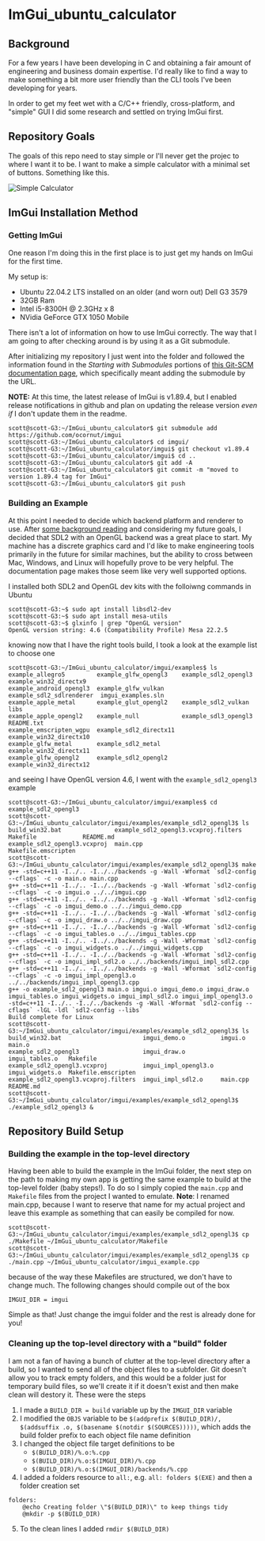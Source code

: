 # ImGui_ubuntu_calculator

## Background 
For a few years I have been developing in C and obtaining a fair amount of engineering and business domain expertise. I'd really like to find a way to make something a bit more user friendly than the CLI tools I've been developing for years.

In order to get my feet wet with a C/C++ friendly, cross-platform, and "simple" GUI I did some research and settled on trying ImGui first.

## Repository Goals
The goals of this repo need to stay simple or I'll never get the projec to where I want it to be. I want to make a simple calculator with a minimal set of buttons. Something like this.

![Simple Calculator](https://play-lh.googleusercontent.com/942KbwPIon7xQet0Qv5F0Orj70Ob3zlGq48NWbWQgx1RkE7MXJ_5Arz5tEclNiRMwYK3)

## ImGui Installation Method
### Getting ImGui
One reason I'm doing this in the first place is to just get my hands on ImGui for the first time.

My setup is:
- Ubuntu 22.04.2 LTS installed on an older (and worn out) Dell G3 3579
- 32GB Ram
- Intel i5-8300H @ 2.3GHz x 8
- NVidia GeForce GTX 1050 Mobile

There isn't a lot of information on how to use ImGui correctly. The way that I am going to after checking around is by using it as a Git submodule.

After initializing my repository I just went into the folder and followed the information found in the *Starting with Submodules* portions of [this Git-SCM documentation page](https://git-scm.com/book/en/v2/Git-Tools-Submodules), which specifically meant adding the submodule by the URL. 

**NOTE:** At this time, the latest release of ImGui is v1.89.4, but I enabled release notifications in github and plan on updating the release version *even if* I don't update them in the readme.

```console
scott@scott-G3:~/ImGui_ubuntu_calculator$ git submodule add https://github.com/ocornut/imgui
scott@scott-G3:~/ImGui_ubuntu_calculator$ cd imgui/
scott@scott-G3:~/ImGui_ubuntu_calculator/imgui$ git checkout v1.89.4
scott@scott-G3:~/ImGui_ubuntu_calculator/imgui$ cd ..
scott@scott-G3:~/ImGui_ubuntu_calculator$ git add -A
scott@scott-G3:~/ImGui_ubuntu_calculator$ git commit -m "moved to version 1.89.4 tag for ImGui"
scott@scott-G3:~/ImGui_ubuntu_calculator$ git push
```

### Building an Example
At this point I needed to decide which backend platform and renderer to use. After [some background reading](https://github.com/ocornut/imgui/blob/master/docs/BACKENDS.md) and considering my future goals, I decided that SDL2 with an OpenGL backend was a great place to start. My machine has a discrete graphics card and I'd like to make engineering tools primarily in the future for similar machines, but the ability to cross between Mac, Windows, and Linux will hopefully prove to be very helpful. The documentation page makes those seem like very well supported options.

I installed both SDL2 and OpenGL dev kits with the folloiwng commands in Ubuntu

```console
scott@scott-G3:~$ sudo apt install libsdl2-dev
scott@scott-G3:~$ sudo apt install mesa-utils
scott@scott-G3:~$ glxinfo | grep "OpenGL version"
OpenGL version string: 4.6 (Compatibility Profile) Mesa 22.2.5
```
knowing now that I have the right tools build, I took a look at the example list to choose one

```console
scott@scott-G3:~/ImGui_ubuntu_calculator/imgui/examples$ ls
example_allegro5         example_glfw_opengl3    example_sdl2_opengl3      example_win32_directx9
example_android_opengl3  example_glfw_vulkan     example_sdl2_sdlrenderer  imgui_examples.sln
example_apple_metal      example_glut_opengl2    example_sdl2_vulkan       libs
example_apple_opengl2    example_null            example_sdl3_opengl3      README.txt
example_emscripten_wgpu  example_sdl2_directx11  example_win32_directx10
example_glfw_metal       example_sdl2_metal      example_win32_directx11
example_glfw_opengl2     example_sdl2_opengl2    example_win32_directx12
```

and seeing I have OpenGL version 4.6, I went with the `example_sdl2_opengl3` example

```console
scott@scott-G3:~/ImGui_ubuntu_calculator/imgui/examples$ cd example_sdl2_opengl3
scott@scott-G3:~/ImGui_ubuntu_calculator/imgui/examples/example_sdl2_opengl3$ ls
build_win32.bat               example_sdl2_opengl3.vcxproj.filters  Makefile             README.md
example_sdl2_opengl3.vcxproj  main.cpp                              Makefile.emscripten
scott@scott-G3:~/ImGui_ubuntu_calculator/imgui/examples/example_sdl2_opengl3$ make
g++ -std=c++11 -I../.. -I../../backends -g -Wall -Wformat `sdl2-config --cflags` -c -o main.o main.cpp
g++ -std=c++11 -I../.. -I../../backends -g -Wall -Wformat `sdl2-config --cflags` -c -o imgui.o ../../imgui.cpp
g++ -std=c++11 -I../.. -I../../backends -g -Wall -Wformat `sdl2-config --cflags` -c -o imgui_demo.o ../../imgui_demo.cpp
g++ -std=c++11 -I../.. -I../../backends -g -Wall -Wformat `sdl2-config --cflags` -c -o imgui_draw.o ../../imgui_draw.cpp
g++ -std=c++11 -I../.. -I../../backends -g -Wall -Wformat `sdl2-config --cflags` -c -o imgui_tables.o ../../imgui_tables.cpp
g++ -std=c++11 -I../.. -I../../backends -g -Wall -Wformat `sdl2-config --cflags` -c -o imgui_widgets.o ../../imgui_widgets.cpp
g++ -std=c++11 -I../.. -I../../backends -g -Wall -Wformat `sdl2-config --cflags` -c -o imgui_impl_sdl2.o ../../backends/imgui_impl_sdl2.cpp
g++ -std=c++11 -I../.. -I../../backends -g -Wall -Wformat `sdl2-config --cflags` -c -o imgui_impl_opengl3.o ../../backends/imgui_impl_opengl3.cpp
g++ -o example_sdl2_opengl3 main.o imgui.o imgui_demo.o imgui_draw.o imgui_tables.o imgui_widgets.o imgui_impl_sdl2.o imgui_impl_opengl3.o -std=c++11 -I../.. -I../../backends -g -Wall -Wformat `sdl2-config --cflags` -lGL -ldl `sdl2-config --libs`
Build complete for Linux
scott@scott-G3:~/ImGui_ubuntu_calculator/imgui/examples/example_sdl2_opengl3$ ls
build_win32.bat                       imgui_demo.o          imgui.o          main.o
example_sdl2_opengl3                  imgui_draw.o          imgui_tables.o   Makefile
example_sdl2_opengl3.vcxproj          imgui_impl_opengl3.o  imgui_widgets.o  Makefile.emscripten
example_sdl2_opengl3.vcxproj.filters  imgui_impl_sdl2.o     main.cpp         README.md
scott@scott-G3:~/ImGui_ubuntu_calculator/imgui/examples/example_sdl2_opengl3$ ./example_sdl2_opengl3 &
```

## Repository Build Setup
### Building the example in the top-level directory

Having been able to build the example in the ImGui folder, the next step on the path to making my own app is getting the same example to build at the top-level folder (baby steps!). To do so I simply copied the `main.cpp` and `Makefile` files from the project I wanted to emulate. **Note**: I renamed main.cpp, because I want to reserve that name for my actual project and leave this example as something that can easily be compiled for now.

```console
scott@scott-G3:~/ImGui_ubuntu_calculator/imgui/examples/example_sdl2_opengl3$ cp ./Makefile ~/ImGui_ubuntu_calculator/Makefile
scott@scott-G3:~/ImGui_ubuntu_calculator/imgui/examples/example_sdl2_opengl3$ cp ./main.cpp ~/ImGui_ubuntu_calculator/imgui_example.cpp
```

because of the way these Makefiles are structured, we don't have to change much. The following changes should compile out of the box

```make
IMGUI_DIR = imgui
```

Simple as that! Just change the imgui folder and the rest is already done for you!

### Cleaning up the top-level directory with a "build" folder

I am not a fan of having a bunch of clutter at the top-level directory after a build, so I wanted to send all of the object files to a subfolder. Git doesn't allow you to track empty folders, and this would be a folder just for temporary build files, so we'll create it if it doesn't exist and then make clean will destory it. These were the steps

1. I made a `BUILD_DIR = build` variable up by the `IMGUI_DIR` variable
2. I modified the `OBJS` variable to be `$(addprefix $(BUILD_DIR)/, $(addsuffix .o, $(basename $(notdir $(SOURCES)))))`, which adds the build folder prefix to each object file name definition
3. I changed the object file target definitions to be
    - `$(BUILD_DIR)/%.o:%.cpp`
    - `$(BUILD_DIR)/%.o:$(IMGUI_DIR)/%.cpp`
    - `$(BUILD_DIR)/%.o:$(IMGUI_DIR)/backends/%.cpp`
4. I added a folders resource to `all:`, e.g. `all: folders $(EXE)` and then a folder creation set
```make
folders:
 	@echo Creating folder \"$(BUILD_DIR)\" to keep things tidy
 	@mkdir -p $(BUILD_DIR)
```
5. To the clean lines I added `rmdir $(BUILD_DIR)`
